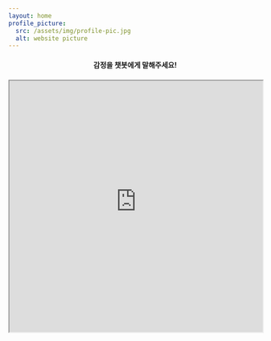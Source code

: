 ```yaml
---
layout: home
profile_picture:
  src: /assets/img/profile-pic.jpg
  alt: website picture
---
```



<div style='text-align:center;margin:20px;'>
  <h4>
    감정을 챗봇에게 말해주세요!
  </h4>
</div>

<div>
  <iframe src='https://webchat.botframework.com/embed/krqnaservice-newbot?s=FTslZw93apo.oqBscZyQzMoejc1TsDh2FacmlQVGguoOg-uW21w1vtM'  style='min-width: 400px; width: 100%; min-height: 500px;'></iframe>
</div>